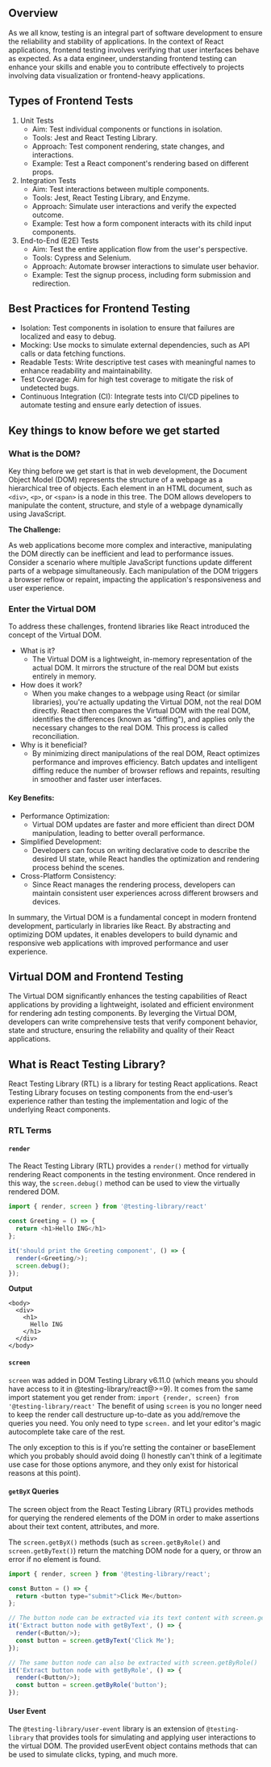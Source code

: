 ## Overview

As we all know, testing is an integral part of software development to ensure the reliability and stability of applications. 
In the context of React applications, frontend testing involves verifying that user interfaces behave as expected. 
As a data engineer, understanding frontend testing can enhance your skills and enable you to contribute effectively to projects involving data visualization or frontend-heavy applications.

## Types of Frontend Tests

1. Unit Tests
   * Aim: Test individual components or functions in isolation. 
   * Tools: Jest and React Testing Library. 
   * Approach: Test component rendering, state changes, and interactions. 
   * Example: Test a React component's rendering based on different props. 
2. Integration Tests
   * Aim: Test interactions between multiple components. 
   * Tools: Jest, React Testing Library, and Enzyme. 
   * Approach: Simulate user interactions and verify the expected outcome. 
   * Example: Test how a form component interacts with its child input components. 
3. End-to-End (E2E) Tests
   * Aim: Test the entire application flow from the user's perspective. 
   * Tools: Cypress and Selenium. 
   * Approach: Automate browser interactions to simulate user behavior. 
   * Example: Test the signup process, including form submission and redirection. 

## Best Practices for Frontend Testing
  * Isolation: Test components in isolation to ensure that failures are localized and easy to debug. 
  * Mocking: Use mocks to simulate external dependencies, such as API calls or data fetching functions. 
  * Readable Tests: Write descriptive test cases with meaningful names to enhance readability and maintainability. 
  * Test Coverage: Aim for high test coverage to mitigate the risk of undetected bugs. 
  * Continuous Integration (CI): Integrate tests into CI/CD pipelines to automate testing and ensure early detection of issues.

## Key things to know before we get started

### What is the DOM?

Key thing before we get start is that in web development, the Document Object Model (DOM) represents the structure of a webpage as a hierarchical tree of objects. 
Each element in an HTML document, such as `<div>`, `<p>`, or `<span>` is a node in this tree. 
The DOM allows developers to manipulate the content, structure, and style of a webpage dynamically using JavaScript.

**The Challenge:** 

As web applications become more complex and interactive, manipulating the DOM directly can be inefficient and lead to performance issues. 
Consider a scenario where multiple JavaScript functions update different parts of a webpage simultaneously. 
Each manipulation of the DOM triggers a browser reflow or repaint, impacting the application's responsiveness and user experience.

### Enter the Virtual DOM 

To address these challenges, frontend libraries like React introduced the concept of the Virtual DOM.

* What is it? 
  * The Virtual DOM is a lightweight, in-memory representation of the actual DOM. It mirrors the structure of the real DOM but exists entirely in memory. 
* How does it work? 
  * When you make changes to a webpage using React (or similar libraries), you're actually updating the Virtual DOM, not the real DOM directly. React then compares the Virtual DOM with the real DOM, identifies the differences (known as "diffing"), and applies only the necessary changes to the real DOM. This process is called reconciliation. 
* Why is it beneficial? 
  * By minimizing direct manipulations of the real DOM, React optimizes performance and improves efficiency. Batch updates and intelligent diffing reduce the number of browser reflows and repaints, resulting in smoother and faster user interfaces. 

#### Key Benefits: 

* Performance Optimization: 
  * Virtual DOM updates are faster and more efficient than direct DOM manipulation, leading to better overall performance. 
* Simplified Development: 
  * Developers can focus on writing declarative code to describe the desired UI state, while React handles the optimization and rendering process behind the scenes. 
* Cross-Platform Consistency: 
  * Since React manages the rendering process, developers can maintain consistent user experiences across different browsers and devices. 

In summary, the Virtual DOM is a fundamental concept in modern frontend development, particularly in libraries like React. By abstracting and optimizing DOM updates, it enables developers to build dynamic and responsive web applications with improved performance and user experience.

## Virtual DOM and Frontend Testing

The Virtual DOM significantly enhances the testing capabilities of React applications by providing a lightweight, isolated and efficient environment for rendering adn testing components. By leverging the Virtual DOM, developers can write comprehensive tests that verify component behavior, state and structure, ensuring the reliability and quality of their React applications.

## What is React Testing Library?
React Testing Library (RTL) is a library for testing React applications. 
React Testing Library focuses on testing components from the end-user’s experience rather than testing the implementation and logic of the underlying React components.

### RTL Terms
#### `render`

The React Testing Library (RTL) provides a `render()` method for virtually rendering React components in the testing environment. 
Once rendered in this way, the `screen.debug()` method can be used to view the virtually rendered DOM.

```js
import { render, screen } from '@testing-library/react'

const Greeting = () => {
  return <h1>Hello ING</h1>
};

it('should print the Greeting component', () => {
  render(<Greeting/>);
  screen.debug();
});
```

**Output**
```
<body>
  <div>
    <h1>
      Hello ING
    </h1>
  </div>
</body>
```

#### `screen`

`screen` was added in DOM Testing Library v6.11.0 (which means you should have access to it in @testing-library/react@>=9).
It comes from the same import statement you get render from: `import {render, screen} from '@testing-library/react'`
The benefit of using `screen` is you no longer need to keep the render call destructure up-to-date as you add/remove the queries you need.
You only need to type `screen.` and let your editor's magic autocomplete take care of the rest.

The only exception to this is if you're setting the container or baseElement which you probably should avoid doing
(I honestly can't think of a legitimate use case for those options anymore, and they only exist for historical reasons at this point).

#### `getByX` Queries

The screen object from the React Testing Library (RTL) provides methods for querying the rendered elements of the DOM in order to make assertions about their text content, attributes, and more.

The `screen.getByX()` methods (such as `screen.getByRole()` and `screen.getByText()`) return the matching DOM node for a query, or throw an error if no element is found.

```js
import { render, screen } from '@testing-library/react';

const Button = () => {
  return <button type="submit">Click Me</button>
};

// The button node can be extracted via its text content with screen.getByText()
it('Extract button node with getByText', () => {
  render(<Button/>);
  const button = screen.getByText('Click Me'); 
});

// The same button node can also be extracted with screen.getByRole()
it('Extract button node with getByRole', () => {
  render(<Button/>);
  const button = screen.getByRole('button'); 
});
```

#### User Event

The `@testing-library/user-event` library is an extension of `@testing-library` that provides tools for simulating and applying user interactions to the virtual DOM. 
The provided userEvent object contains methods that can be used to simulate clicks, typing, and much more.